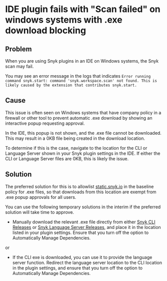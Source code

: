 # IDE plugin fails with "Scan failed" on windows systems with .exe download blocking

## **Problem**

When you are using Snyk plugins in an IDE on Windows systems, the Snyk scan may fail.&#x20;

You may see an error message in the logs that indicates `Error running command snyk.start: command 'snyk.workspace.scan' not found. This is likely caused by the extension that contributes snyk.start.`

## **Cause**

This issue is often seen on Windows systems that have company policy in a firewall or other tool to prevent automatic .exe download by showing an interactive popup requesting approval.&#x20;

In the IDE, this popup is not shown, and the .exe file cannot be downloaded. This may result in a 0KB file being created in the download location.&#x20;

To determine if this is the case, navigate to the location for the CLI or Language Server shown in your Snyk plugin settings in the IDE. If either the CLI or Language Server files are 0KB, this is likely the issue.

## **Solution**

The preferred solution for this is to allowlist [static.snyk.io](http://static.snyk.io/) in the baseline policy for .exe files, so that downloads from this location are exempt from .exe popup approvals for all users.&#x20;

You can use the following temporary solutions in the interim if the preferred solution will take time to approve.&#x20;

* Manually download the relevant .exe file directly from either [Snyk CLI Releases](https://github.com/snyk/cli/releases) or [Snyk Language Server Releases](https://github.com/snyk/snyk-ls/releases), and place it in the location listed in your plugin settings. Ensure that you turn off the option to Automatically Manage Dependencies.

or

* If the CLI exe is downloaded, you can use it to provide the language server function. Redirect the language server location to the CLI location in the plugin settings, and ensure that you turn off the option to Automatically Manage Dependencies.&#x20;
